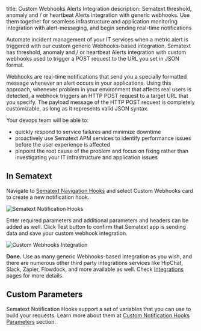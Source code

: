 title: Custom Webhooks Alerts Integration
description: Sematext threshold, anomaly and / or heartbeat Alerts integration with generic webhooks. Use them together for seamless infrastructure and application monitoring integration with alert-messaging, and begin sending real-time notifications 

Automate incident management of your IT services when a metric alert is triggered with our custom generic Webhooks-based integration. Sematext has threshold, anomaly and / or heartbeat Alerts integration with custom webhooks used to trigger a POST request to the URL you set in JSON format. 

Webhooks are real-time notifications that send you a specially formatted message whenever an alert occurs in your applications. Using this approach, whenever problem in your environment that affects real users is detected, a webhook triggers an HTTP POST request to a target URL that you specify. The payload message of the HTTP POST request is completely customizable, as long as it represents valid JSON syntax.

Your devops team will be able to:

- quickly respond to service failures and minimize downtime
- proactively use Sematext APM services to identify performance issues before the user experience is affected
- pinpoint the root cause of the problem and focus on fixing rather than investigating your IT infrastructure and application issues

## **In Sematext**

Navigate to [Sematext Navigation Hooks](https://apps.sematext.com/ui/webhook-create) and select Custom Webhooks card to create a new notification hook.

![Sematext Notification Hooks](https://sematext.com/docs/images/integrations/sematext-notification-hooks.png "Sematext Notification Hook")

Enter required parameters and additional parameters and headers can be added as well. Click Test button to confirm that Sematext app is sending data and save your custom webhook integration.

![Custom Webhooks Integration](https://sematext.com/docs/images/integrations/custom-webhook.png "Create Custom Webhooks Integration")

**Done.** Use as many generic Webhooks-based integration as you wish, and there are numerous other third party integrations services like HipChat, Slack, Zapier, Flowdock, and more available as well. Check [Integrations](/integration/) pages for more details.

## Custom Parameters

Sematext Notification Hooks support a set of variables that you can use to build your requests. Learn more about them at [Custom Notification Hooks Parameters](/integration/alerts-webhooks-custom-params/) section.
